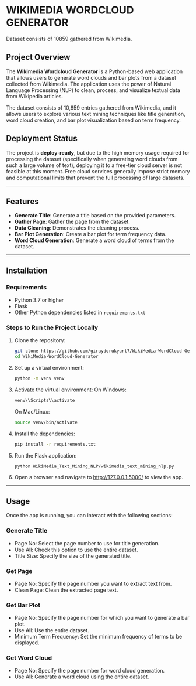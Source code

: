 # WIKIMEDIA WORDCLOUD GENERATOR

Dataset consists of 10859 gathered from Wikimedia.

## Project Overview
The **Wikimedia Wordcloud Generator** is a Python-based web application that allows users to generate word clouds and bar plots from a dataset collected from Wikimedia. The application uses the power of Natural Language Processing (NLP) to clean, process, and visualize textual data from Wikipedia articles.

The dataset consists of 10,859 entries gathered from Wikimedia, and it allows users to explore various text mining techniques like title generation, word cloud creation, and bar plot visualization based on term frequency.

## Deployment Status

The project is **deploy-ready**, but due to the high memory usage required for processing the dataset (specifically when generating word clouds from such a large volume of text), deploying it to a free-tier cloud server is not feasible at this moment. Free cloud services generally impose strict memory and computational limits that prevent the full processing of large datasets.

---

## Features

- **Generate Title**: Generate a title based on the provided parameters.
- **Gather Page**: Gather the page from the dataset.
- **Data Cleaning**: Demonstrates the cleaning process.
- **Bar Plot Generation**: Create a bar plot for term frequency data.
- **Word Cloud Generation**: Generate a word cloud of terms from the dataset.

---

## Installation

### Requirements

- Python 3.7 or higher
- Flask
- Other Python dependencies listed in `requirements.txt`

### Steps to Run the Project Locally

1. Clone the repository:
   ```bash
   git clone https://github.com/giraydorukyurt7/WikiMedia-WordCloud-Generator.git
   cd WikiMedia-WordCloud-Generator
   ```
2. Set up a virtual environment:
    ```bash
    python -m venv venv
    ```
3. Activate the virtual environment:
    On Windows:
    ```bash
    venv\\Scripts\\activate
    ```
    On Mac/Linux:
    ```bash
    source venv/bin/activate
    ```
4. Install the dependencies:
    ```bash
    pip install -r requirements.txt
    ```
5. Run the Flask application:
    ```bash
    python WikiMedia_Text_Mining_NLP/wikimedia_text_mining_nlp.py
    ```
6. Open a browser and navigate to http://127.0.0.1:5000/ to view the app.


-----

## Usage
Once the app is running, you can interact with the following sections:

### Generate Title
* Page No: Select the page number to use for title generation.
* Use All: Check this option to use the entire dataset.
* Title Size: Specify the size of the generated title.

### Get Page
* Page No: Specify the page number you want to extract text from.
* Clean Page: Clean the extracted page text.

### Get Bar Plot
* Page No: Specify the page number for which you want to generate a bar plot.
* Use All: Use the entire dataset.
* Minimum Term Frequency: Set the minimum frequency of terms to be displayed.

### Get Word Cloud
* Page No: Specify the page number for word cloud generation.
* Use All: Generate a word cloud using the entire dataset.